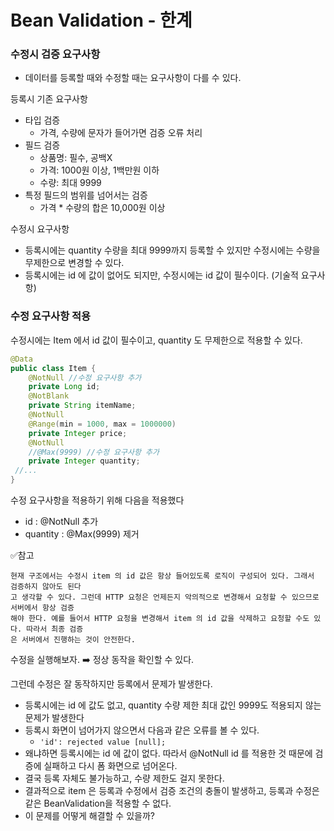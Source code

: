 
# Bean Validation - 한계

### 수정시 검증 요구사항

- 데이터를 등록할 때와 수정할 때는 요구사항이 다를 수 있다.

등록시 기존 요구사항
- 타입 검증
  - 가격, 수량에 문자가 들어가면 검증 오류 처리
- 필드 검증
  - 상품명: 필수, 공백X
  - 가격: 1000원 이상, 1백만원 이하
  - 수량: 최대 9999
- 특정 필드의 범위를 넘어서는 검증
  - 가격 * 수량의 합은 10,000원 이상

수정시 요구사항
- 등록시에는 quantity 수량을 최대 9999까지 등록할 수 있지만 수정시에는 수량을 무제한으로 변경할 수 있다.
- 등록시에는 id 에 값이 없어도 되지만, 수정시에는 id 값이 필수이다. (기술적 요구사항)

### 수정 요구사항 적용

수정시에는 Item 에서 id 값이 필수이고, quantity 도 무제한으로 적용할 수 있다.

```java
@Data
public class Item {
    @NotNull //수정 요구사항 추가
    private Long id;
    @NotBlank
    private String itemName;
    @NotNull
    @Range(min = 1000, max = 1000000)
    private Integer price;
    @NotNull
    //@Max(9999) //수정 요구사항 추가
    private Integer quantity;
 //...
}
```

수정 요구사항을 적용하기 위해 다음을 적용했다
- id : @NotNull 추가
- quantity : @Max(9999) 제거

✅참고
```text
현재 구조에서는 수정시 item 의 id 값은 항상 들어있도록 로직이 구성되어 있다. 그래서 검증하지 않아도 된다
고 생각할 수 있다. 그런데 HTTP 요청은 언제든지 악의적으로 변경해서 요청할 수 있으므로 서버에서 항상 검증
해야 한다. 예를 들어서 HTTP 요청을 변경해서 item 의 id 값을 삭제하고 요청할 수도 있다. 따라서 최종 검증
은 서버에서 진행하는 것이 안전한다.
```

수정을 실행해보자. ➡️ 정상 동작을 확인할 수 있다.

그런데 수정은 잘 동작하지만 등록에서 문제가 발생한다.
- 등록시에는 id 에 값도 없고, quantity 수량 제한 최대 값인 9999도 적용되지 않는 문제가 발생한다
- 등록시 화면이 넘어가지 않으면서 다음과 같은 오류를 볼 수 있다.
  - ```'id': rejected value [null];```
- 왜냐하면 등록시에는 id 에 값이 없다. 따라서 @NotNull id 를 적용한 것 때문에 검증에 실패하고 다시 폼 화면으로 넘어온다.
- 결국 등록 자체도 불가능하고, 수량 제한도 걸지 못한다.
- 결과적으로 item 은 등록과 수정에서 검증 조건의 충돌이 발생하고, 등록과 수정은 같은 BeanValidation을 적용할 수 없다.
- 이 문제를 어떻게 해결할 수 있을까?



